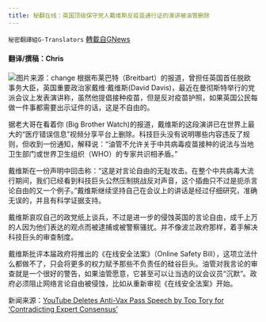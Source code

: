 ```yaml
---
title: 秘翻在线：英国顶级保守党人戴维斯反疫苗通行证的演讲被油管删除
---
```

`秘密翻譯組G-Translators` [轉載自GNews](https://gnews.org/zh-hans/1597369/)

#### 翻译/撰稿：Chris
![](https://assets.gnews.org/wp-content/uploads/2021/10/UGdOZMMggZOiXZQ-800x450-noPad.jpg)图片来源：change
根据布莱巴特（Breitbart）的报道，曾担任英国首任脱欧事务大臣，英国重要政治家戴维·戴维斯(David Davis)，最近在曼彻斯特举行的党派会议上发表演讲称，虽然他提倡接种疫苗，但是反对疫苗护照，如果英国公民每做一件事都需要出示证件的话，这是不自由的。

据老大哥在看着你 (Big Brother Watch)的报道，戴维斯的这段演讲已在世界上最大的“医疗错误信息”视频分享平台上删除。科技巨头没有说明哪些内容违反了规则，但收到一份通知，解释说：“油管不允许关于中共病毒疫苗接种的说法与当地卫生部门或世界卫生组织（WHO）的专家共识相矛盾。”

戴维斯在一份声明中回击称：“这是对言论自由的无耻攻击。在整个中共病毒大流行期间，我们已经看到科技巨头公然压制挑战反对声音，这个插曲只不过是扼杀言论自由的又一个例子。”戴维斯继续坚持自己在会议上的讲话是经过仔细研究，准确无误的，并且有科学证据支持。

戴维斯哀叹自己的政党纸上谈兵，不过是进一步的侵蚀英国的言论自由，成千上万的人因为他们表达的观点而被逮捕或被警察骚扰。并不像波兰政府那样，着手解决科技巨头的审查制度。

戴维斯批评本届政府将推出的《在线安全法案》（Online Safety Bill），这项立法什么都做不了，只会将更多的权力赋予那些不负责任的硅谷巨头。油管对我言论的审查就是一个很好的警告，如果油管愿意，它甚至可以让当选的议会议员“沉默”。政府必须阻止网络言论自由被侵蚀，比如从重新审视《在线安全法案》开始。

新闻来源：[YouTube Deletes Anti-Vax Pass Speech by Top Tory for ‘Contradicting Expert Consensus’](https://www.breitbart.com/europe/2021/10/14/youtube-deletes-anti-vax-passport-speech-tory-contradicting-expert-consensus/)

